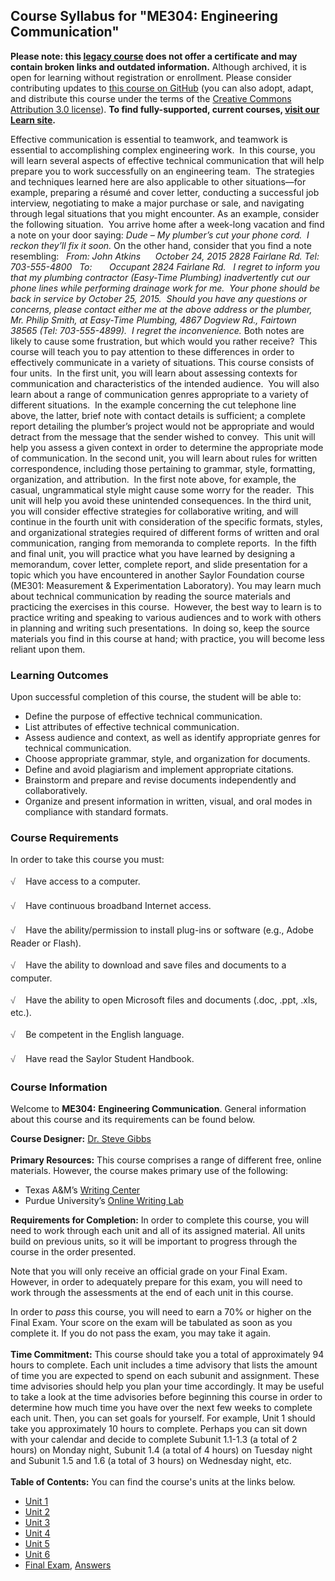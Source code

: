 Course Syllabus for "ME304: Engineering Communication"
------------------------------------------------------

**Please note: this [legacy course](https://sayloracademy.zendesk.com/hc/en-us/articles/206089967) does not offer a certificate and may contain 
broken links and outdated information.** Although archived, it is open 
for learning without registration or enrollment. Please consider contributing 
updates to [this course on GitHub](https://github.com/saylordotorg/course_me304) 
(you can also adopt, adapt, and distribute this course under the terms of 
the [Creative Commons Attribution 3.0 license](http://creativecommons.org/licenses/by/3.0/)). **To find fully-supported, current courses, [visit our 
Learn site](https://learn.saylor.org).**

Effective communication is essential to teamwork, and teamwork is
essential to accomplishing complex engineering work.  In this course,
you will learn several aspects of effective technical communication that
will help prepare you to work successfully on an engineering team.  The
strategies and techniques learned here are also applicable to other
situations—for example, preparing a résumé and cover letter, conducting
a successful job interview, negotiating to make a major purchase or
sale, and navigating through legal situations that you might encounter.
As an example, consider the following situation.  You arrive home after
a week-long vacation and find a note on your door saying: *Dude – My
plumber’s cut your phone cord.  I reckon they’ll fix it soon.* On the
other hand, consider that you find a note resembling:   *From: John
Atkins      October 24, 2015* *2828 Fairlane Rd.* *Tel: 703-555-4800*  
*To:       Occupant* *2824 Fairlane Rd.*   *I regret to inform you that
my plumbing contractor (Easy-Time Plumbing) inadvertently* *cut our
phone lines while performing drainage work for me.  Your phone should be
back* *in service by October 25, 2015.  Should you have any questions or
concerns, please* *contact either me at the above address or the
plumber, Mr. Philip Smith, at Easy-Time* *Plumbing, 4867 Dogview Rd.,
Fairtown 38565 (Tel: 703-555-4899).  I regret the* *inconvenience.* Both
notes are likely to cause some frustration, but which would you rather
receive?  This course will teach you to pay attention to these
differences in order to effectively communicate in a variety of
situations. This course consists of four units.  In the first unit, you
will learn about assessing contexts for communication and
characteristics of the intended audience.  You will also learn about a
range of communication genres appropriate to a variety of different
situations.  In the example concerning the cut telephone line above, the
latter, brief note with contact details is sufficient; a complete report
detailing the plumber’s project would not be appropriate and would
detract from the message that the sender wished to convey.  This unit
will help you assess a given context in order to determine the
appropriate mode of communication. In the second unit, you will learn
about rules for written correspondence, including those pertaining to
grammar, style, formatting, organization, and attribution.  In the first
note above, for example, the casual, ungrammatical style might cause
some worry for the reader.  This unit will help you avoid these
unintended consequences. In the third unit, you will consider effective
strategies for collaborative writing, and will continue in the fourth
unit with consideration of the specific formats, styles, and
organizational strategies required of different forms of written and
oral communication, ranging from memoranda to complete reports.  In the
fifth and final unit, you will practice what you have learned by
designing a memorandum, cover letter, complete report, and slide
presentation for a topic which you have encountered in another Saylor
Foundation course (ME301: Measurement & Experimentation Laboratory). You
may learn much about technical communication by reading the source
materials and practicing the exercises in this course.  However, the
best way to learn is to practice writing and speaking to various
audiences and to work with others in planning and writing such
presentations.  In doing so, keep the source materials you find in this
course at hand; with practice, you will become less reliant upon them.

### Learning Outcomes

Upon successful completion of this course, the student will be able to:

-   Define the purpose of effective technical communication.
-   List attributes of effective technical communication.
-   Assess audience and context, as well as identify appropriate genres
    for technical communication.
-   Choose appropriate grammar, style, and organization for documents.
-   Define and avoid plagiarism and implement appropriate citations.
-   Brainstorm and prepare and revise documents independently and
    collaboratively.
-   Organize and present information in written, visual, and oral modes
    in compliance with standard formats.

### Course Requirements

In order to take this course you must:  
    
 <span
style="color: rgb(85, 85, 85); font-family: 'Myriad Pro', 'Gill Sans', 'Gill Sans MT', Calibri, sans-serif; font-size: 14.545454025268555px; line-height: 21.81818199157715px; -webkit-text-size-adjust: none;">√
   </span>Have access to a computer.  
    
 <span
style="color: rgb(85, 85, 85); font-family: 'Myriad Pro', 'Gill Sans', 'Gill Sans MT', Calibri, sans-serif; font-size: 14.545454025268555px; line-height: 21.81818199157715px; -webkit-text-size-adjust: none;">√
   </span>Have continuous broadband Internet access.  
    
 <span
style="color: rgb(85, 85, 85); font-family: 'Myriad Pro', 'Gill Sans', 'Gill Sans MT', Calibri, sans-serif; font-size: 14.545454025268555px; line-height: 21.81818199157715px; -webkit-text-size-adjust: none;">√
   </span>Have the ability/permission to install plug-ins or software
(e.g., Adobe Reader or Flash).  
    
 <span
style="color: rgb(85, 85, 85); font-family: 'Myriad Pro', 'Gill Sans', 'Gill Sans MT', Calibri, sans-serif; font-size: 14.545454025268555px; line-height: 21.81818199157715px; -webkit-text-size-adjust: none;">√
   </span>Have the ability to download and save files and documents to a
computer.  
    
 <span
style="color: rgb(85, 85, 85); font-family: 'Myriad Pro', 'Gill Sans', 'Gill Sans MT', Calibri, sans-serif; font-size: 14.545454025268555px; line-height: 21.81818199157715px; -webkit-text-size-adjust: none;">√
   </span>Have the ability to open Microsoft files and documents (.doc,
.ppt, .xls, etc.).  
    
 <span
style="color: rgb(85, 85, 85); font-family: 'Myriad Pro', 'Gill Sans', 'Gill Sans MT', Calibri, sans-serif; font-size: 14.545454025268555px; line-height: 21.81818199157715px; -webkit-text-size-adjust: none;">√
   </span>Be competent in the English language.  
    
 <span
style="color: rgb(85, 85, 85); font-family: 'Myriad Pro', 'Gill Sans', 'Gill Sans MT', Calibri, sans-serif; font-size: 14.545454025268555px; line-height: 21.81818199157715px; -webkit-text-size-adjust: none;">√
   </span>Have read the Saylor Student Handbook.

### Course Information

Welcome to **ME304:** **Engineering Communication**. General information
about this course and its requirements can be found below.  
  
 **Course Designer:** [Dr. Steve
Gibbs](http://www.saylor.org/faculty-a-g/#DrSteveGibbs)  
    
 **Primary Resources:** This course comprises a range of different free,
online materials. However, the course makes primary use of the
following:  

-   Texas A&M’s [Writing Center](http://writingcenter.tamu.edu/)
-   Purdue University’s [Online Writing
    Lab](https://owl.english.purdue.edu/owl/)

**Requirements for Completion:** In order to complete this course, you
will need to work through each unit and all of its assigned material.
All units build on previous units, so it will be important to progress
through the course in the order presented.  
  
 Note that you will only receive an official grade on your Final Exam.
However, in order to adequately prepare for this exam, you will need to
work through the assessments at the end of each unit in this course.   
  
 In order to *pass* this course, you will need to earn a 70% or higher
on the Final Exam. Your score on the exam will be tabulated as soon as
you complete it. If you do not pass the exam, you may take it again.   
    
 **Time Commitment:** This course should take you a total of
approximately 94 hours to complete. Each unit includes a time advisory
that lists the amount of time you are expected to spend on each subunit
and assignment. These time advisories should help you plan your time
accordingly. It may be useful to take a look at the time advisories
before beginning this course in order to determine how much time you
have over the next few weeks to complete each unit. Then, you can set
goals for yourself. For example, Unit 1 should take you approximately 10
hours to complete. Perhaps you can sit down with your calendar and
decide to complete Subunit 1.1-1.3 (a total of 2 hours) on Monday night,
Subunit 1.4 (a total of 4 hours) on Tuesday night and Subunit 1.5 and
1.6 (a total of 3 hours) on Wednesday night, etc.  
    
**Table of Contents:** You can find the course's units at the links below.

- [Unit 1](https://legacy.saylor.org/me304/Unit01/)
- [Unit 2](https://legacy.saylor.org/me304/Unit02/)
- [Unit 3](https://legacy.saylor.org/me304/Unit03/)
- [Unit 4](https://legacy.saylor.org/me304/Unit04/)
- [Unit 5](https://legacy.saylor.org/me304/Unit05/)
- [Unit 6](https://legacy.saylor.org/me304/Unit06/)
- [Final Exam](http://saylordotorg.github.io/LegacyExams/ME/ME304/ME304-FinalExam.html), [Answers](http://saylordotorg.github.io/LegacyExams/ME/ME304/ME304-FinalExam-Answers.html)

